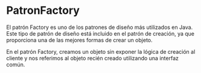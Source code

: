 # PatronFactory

El patrón Factory es uno de los patrones de diseño más utilizados en Java. Este tipo de patrón de diseño está incluido en el patrón de creación, ya que proporciona una de las mejores formas de crear un objeto.

En el patrón Factory, creamos un objeto sin exponer la lógica de creación al cliente y nos referimos al objeto recién creado utilizando una interfaz común.


